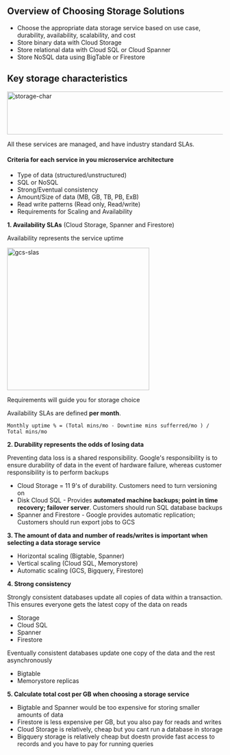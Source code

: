 ## Overview of Choosing Storage Solutions
- Choose the appropriate data storage service based on use case, durability, availability, scalability, and cost
- Store binary data with Cloud Storage
- Store relational data with Cloud SQL or Cloud Spanner
- Store NoSQL data using BigTable or Firestore

## Key storage characteristics
<img width="600" height="100" alt="storage-char" src="https://user-images.githubusercontent.com/40435982/128052494-e9398873-2fac-4e7d-afde-f412f12b6be9.PNG">

All these services are managed, and have industry standard SLAs.
#### Criteria for each service in you microservice architecture
- Type of data (structured/unstructured)
- SQL or NoSQL
- Strong/Eventual consistency
- Amount/Size of data (MB, GB, TB, PB, ExB)
- Read write patterns (Read only, Read/write)
- Requirements for Scaling and Availability

**1. Availability SLAs** (Cloud Storage, Spanner and Firestore)

Availability represents the service uptime

<img width="332" alt="gcs-slas" src="https://user-images.githubusercontent.com/40435982/128052777-89e7e1a3-a6ee-45a9-a026-d83b105a4277.PNG">

Requirements will guide you for storage choice

Availability SLAs are defined **per month**. 

```Monthly uptime % = (Total mins/mo - Downtime mins sufferred/mo ) / Total mins/mo```

**2. Durability represents the odds of losing data**

Preventing data loss is a shared responsibility. Google's responsibility is to ensure durability of data in the event of hardware failure, whereas customer responsibility is to perform backups

- Cloud Storage = 11 9's of durability. Customers need to turn versioning on
- Disk Cloud SQL - Provides **automated machine backups; point in time recovery; failover server**. Customers should run SQL database backups
- Spanner and Firestore - Google provides automatic replication; Customers should run export jobs to GCS

**3. The amount of data and number of reads/writes is important when selecting a data storage service**

- Horizontal scaling (Bigtable, Spanner)
- Vertical scaling (Cloud SQL, Memorystore)
- Automatic scaling (GCS, Bigquery, Firestore)

**4. Strong consistency**

Strongly consistent databases update all copies of data within a transaction. This ensures everyone gets the latest copy of the data on reads
- Storage
- Cloud SQL
- Spanner
- Firestore

Eventually consistent databases update one copy of the data and the rest asynchronously
- Bigtable
- Memorystore replicas

**5. Calculate total cost per GB when choosing a storage service**

- Bigtable and Spanner would be too expensive for storing smaller amounts of data
- Firestore is less expensive per GB, but you also pay for reads and writes
- Cloud Storage is relatively, cheap but you cant run a database in storage
- Bigquery storage is relatively cheap but doestn provide fast access to records and you have to pay for running queries



